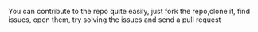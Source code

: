 You can contribute to the repo quite easily, just fork the repo,clone it, find issues, open them, try solving the issues and send a  pull request
